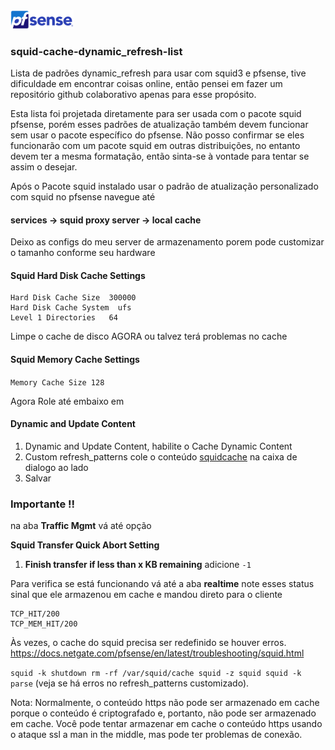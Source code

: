 <img src="images/pfsenselogo.png" alt="Pfsense" width="20%">

### squid-cache-dynamic_refresh-list

Lista de padrões dynamic_refresh para usar com squid3 e pfsense, tive dificuldade em encontrar coisas online, então pensei em fazer um repositório github colaborativo apenas para esse propósito.

Esta lista foi projetada diretamente para ser usada com o pacote squid pfsense, porém esses padrões de atualização também devem funcionar sem usar o pacote específico do pfsense.
Não posso confirmar se eles funcionarão com um pacote squid em outras distribuições, no entanto devem ter a mesma formatação, então sinta-se à vontade para tentar se assim o desejar.

Após o Pacote squid instalado usar o padrão de atualização personalizado com squid no pfsense navegue até

#### services -> squid proxy server -> local cache

Deixo as configs do meu server de armazenamento porem pode customizar o tamanho conforme seu hardware

#### Squid Hard Disk Cache Settings

    Hard Disk Cache Size  300000
    Hard Disk Cache System  ufs
    Level 1 Directories   64

Limpe o cache de disco AGORA ou talvez terá problemas no cache

#### Squid Memory Cache Settings

`Memory Cache Size 128`

Agora Role até embaixo em
#### Dynamic and Update Content

1. Dynamic and Update Content, habilite o Cache Dynamic Content
2. Custom refresh_patterns cole o conteúdo [squidcache](./squidcache) na caixa de dialogo ao lado
3. Salvar


### Importante !!
na aba **Traffic Mgmt**
vá até opção

**Squid Transfer Quick Abort Setting**
 1. **Finish transfer if less than x KB remaining**
adicione `-1`

Para verifica se está funcionando vá até a aba **realtime** note esses status
sinal que ele armazenou em cache e mandou direto para o cliente

    TCP_HIT/200
    TCP_MEM_HIT/200

Às vezes, o cache do squid precisa ser redefinido se houver erros. https://docs.netgate.com/pfsense/en/latest/troubleshooting/squid.html

`squid -k shutdown rm -rf /var/squid/cache squid -z squid squid -k parse` (veja se há erros no refresh_patterns customizado).

Nota: Normalmente, o conteúdo https não pode ser armazenado em cache porque o conteúdo é criptografado e, portanto, não pode ser armazenado em cache. Você pode tentar armazenar em cache o conteúdo https usando o ataque ssl a man in the middle, mas pode ter problemas de conexão.

